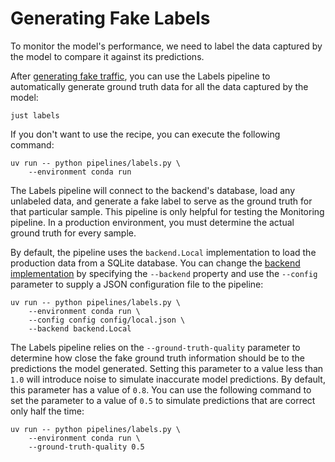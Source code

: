 # Generating Fake Labels

To monitor the model's performance, we need to label the data captured by the model to compare it against its predictions.

After [generating fake traffic](.guide/monitoring-pipeline/generating-fake-traffic.md), you can use the Labels pipeline to automatically generate ground truth data for all the data captured by the model:

```shell
just labels
```
If you don't want to use the recipe, you can execute the following command:

```shell
uv run -- python pipelines/labels.py \
    --environment conda run
```

The Labels pipeline will connect to the backend's database, load any unlabeled data, and generate a fake label to serve as the ground truth for that particular sample. This pipeline is only helpful for testing the Monitoring pipeline. In a production environment, you must determine the actual ground truth for every sample.

By default, the pipeline uses the `backend.Local` implementation to load the production data from a SQLite database. You can change the [backend implementation](pipelines/inference/backend.py) by specifying the `--backend` property and use the `--config` parameter to supply a JSON configuration file to the pipeline:

```shell
uv run -- python pipelines/labels.py \
    --environment conda run \
    --config config config/local.json \
    --backend backend.Local
```

The Labels pipeline relies on the `--ground-truth-quality` parameter to determine how close the fake ground truth information should be to the predictions the model generated. Setting this parameter to a value less than `1.0` will introduce noise to simulate inaccurate model predictions. By default, this parameter has a value of `0.8`. You can use the following command to set the parameter to a value of `0.5` to simulate predictions that are correct only half the time:

```shell
uv run -- python pipelines/labels.py \
    --environment conda run \
    --ground-truth-quality 0.5
```
